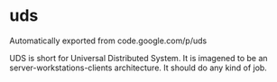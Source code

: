 # uds
Automatically exported from code.google.com/p/uds


UDS is short for Universal Distributed System. It is imagened to be an server-workstations-clients architecture. It should do any kind of job.
